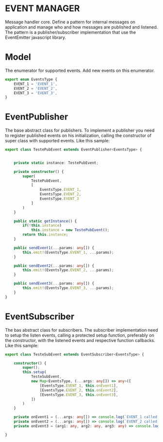 # EVENT MANAGER
Message handler core. Define a pattern for internal messages on application and manage who and how messages are published and listened.
The pattern is a publisher/subscriber implementation that use the EventEmitter javascript library.

# Model
The enumerator for supported events. Add new events on this enumerator.

```typescript
export enum EventsType {
    EVENT_1 = 'EVENT_1',
    EVENT_2 = 'EVENT_2',
    EVENT_3 = 'EVENT_3',
}
```

# EventPublisher
The base abstract class for publishers. To implement a publisher you need to register published events on his initialization, calling the constructor of super class with supported events. Like this sample:

```typescript
export class TestePubEvent extends EventPublisher<EventsType> {
    

    private static instance: TestePubEvent;

    private constructor() {
        super(
            TestePubEvent,
            [
                EventsType.EVENT_1,
                EventsType.EVENT_2,
                EventsType.EVENT_3
            ]
        )
    }

    public static getInstance() {
        if(!this.instance)
            this.instance = new TestePubEvent();
        return this.instance;
    }

    public sendEvent1(...params: any[]) {
        this.emit!(EventsType.EVENT_1, ...params);
    }

    public sendEvent2(...params: any[]) {
        this.emit!(EventsType.EVENT_2, ...params);
    }

    public sendEvent3(...params: any[]) {
        this.emit!(EventsType.EVENT_3, ...params);
    }
}
```

# EventSubscriber
The bas abstract class for subscribers. The subscriber implementation need to setup the listen events, calling a protected setup function, preferably on the constructor, with the listened events and respective function callbacks. Like this sample:

```typescript
export class TesteSubEvent extends EventSubscriber<EventsType> {

    constructor() {
        super();
        this.setup(
            TesteSubEvent,
            new Map<EventsType, (...args: any[]) => any>([
                [EventsType.EVENT_1, this.onEvent1],
                [EventsType.EVENT_2, this.onEvent2],
                [EventsType.EVENT_3, this.onEvent3],
            ])
        )
    }

    private onEvent1 = (...args: any[]) => console.log(`EVENT_1 called, args: `, ...args);
    private onEvent2 = (...args: any[]) => console.log(`EVENT_2 called, args: `, ...args);
    private onEvent3 = (arg1: any, arg2: any, arg3: any) => console.log(`EVENT_3 called, args: `, arg1, arg2, arg3);

}
```